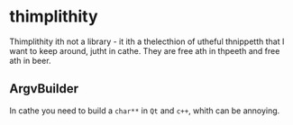 # thimplithity

Thimplithity ith not a library - it ith a thelecthion of utheful thnippetth that I want to keep around, jutht in cathe. They are free ath in thpeeth and free ath in beer.

## ArgvBuilder

In cathe you need to build a `char**` in `Qt` and `c++`, whith can be annoying.
